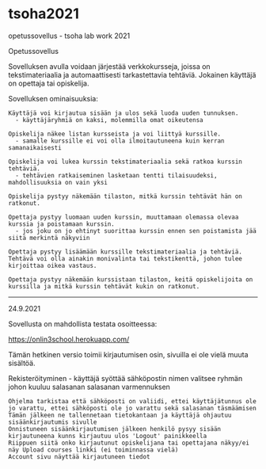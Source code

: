 # tsoha2021
opetussovellus - tsoha lab work 2021

Opetussovellus

Sovelluksen avulla voidaan järjestää verkkokursseja, joissa on tekstimateriaalia ja automaattisesti tarkastettavia tehtäviä. Jokainen käyttäjä on opettaja tai opiskelija.

Sovelluksen ominaisuuksia:

    Käyttäjä voi kirjautua sisään ja ulos sekä luoda uuden tunnuksen.
      - käyttäjäryhmiä on kaksi, molemmilla omat oikeutensa
      
    Opiskelija näkee listan kursseista ja voi liittyä kurssille.
      - samalle kurssille ei voi olla ilmoitautuneena kuin kerran samanaikaisesti 
      
    Opiskelija voi lukea kurssin tekstimateriaalia sekä ratkoa kurssin tehtäviä.
      - tehtävien ratkaiseminen lasketaan tentti tilaisuudeksi, mahdollisuuksia on vain yksi
    
    Opiskelija pystyy näkemään tilaston, mitkä kurssin tehtävät hän on ratkonut.
    
    Opettaja pystyy luomaan uuden kurssin, muuttamaan olemassa olevaa kurssia ja poistamaan kurssin.
      - jos joku on jo ehtinyt suorittaa kurssin ennen sen poistamista jää siitä merkintä näkyviin
    
    Opettaja pystyy lisäämään kurssille tekstimateriaalia ja tehtäviä. Tehtävä voi olla ainakin monivalinta tai tekstikenttä, johon tulee kirjoittaa oikea vastaus.
    
    Opettaja pystyy näkemään kurssistaan tilaston, keitä opiskelijoita on kurssilla ja mitkä kurssin tehtävät kukin on ratkonut.


-----------------
24.9.2021

Sovellusta on mahdollista testata osoitteessa:


https://onlin3school.herokuapp.com/


Tämän hetkinen versio toimii kirjautumisen osin, sivuilla ei ole vielä muuta sisältöä.

Rekisteröityminen
	- käyttäjä syöttää sähköpostin
			   nimen 
			   valitsee ryhmän johon kuuluu
			   salasanan
			   salasanan varmennuksen
	
	Ohjelma tarkistaa että sähköposti on valiidi, ettei käyttäjätunnus ole jo varattu, ettei sähköposti ole jo varattu sekä salasanan täsmäämisen
	Tämän jälkeen ne tallennetaan tietokantaan ja käyttäjä ohjautuu sisäänkirjautumis sivulle
	Onnistuneen sisäänkirjautumisen jälkeen henkilö pysyy sisään kirjautuneena kunns kirjautuu ulos 'Logout' painikkeella
	Riippuen siitä onko kirjautunut opiskelijana tai opettajana näkyy/ei näy Upload courses linkki (ei toiminnassa vielä)
	Account sivu näyttää kirjautuneen tiedot

 
